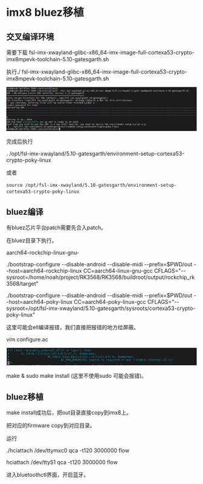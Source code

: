 # imx8 bluez移植



## 交叉编译环境

需要下载 fsl-imx-xwayland-glibc-x86_64-imx-image-full-cortexa53-crypto-imx8mpevk-toolchain-5.10-gatesgarth.sh 

执行./ fsl-imx-xwayland-glibc-x86_64-imx-image-full-cortexa53-crypto-imx8mpevk-toolchain-5.10-gatesgarth.sh

![image-20230317143519812](./img/image-20230317143519812.png)

完成后执行

. /opt/fsl-imx-xwayland/5.10-gatesgarth/environment-setup-cortexa53-crypto-poky-linux

或者

`source /opt/fsl-imx-xwayland/5.10-gatesgarth/environment-setup-cortexa53-crypto-poky-linux`



## bluez编译

有bluez芯片平台patch需要先合入patch。



在bluez目录下执行。

aarch64-rockchip-linux-gnu-

./bootstrap-configure --disable-android --disable-midi --prefix=$PWD/out --host=aarch64-rockchip-linux CC=aarch64-linux-gnu-gcc CFLAGS="--sysroot=/home/noah/project/RK3568/RK3568/buildroot/output/rockchip_rk3568/target"

./bootstrap-configure --disable-android --disable-midi --prefix=$PWD/out --host=aarch64-poky-linux CC=aarch64-poky-linux-gcc CFLAGS="--sysroot=/opt/fsl-imx-xwayland/5.10-gatesgarth/sysroots/cortexa53-crypto-poky-linux"

这里可能会ell编译报错，我们直接把报错的地方给屏蔽。

vim configure.ac

![image-20230316194829250](./img/image-20230316194829250.png)



make & sudo make install  (这里不使用sudo 可能会报错)。



## bluez移植

make install成功后，把out目录直接copy到imx8上。

把对应的firmware copy到对应目录。



运行

./hciattach /dev/ttymxc0 qca -t120 3000000 flow

hciattach /dev/ttyS1 qca -t120 3000000 flow

进入bluetoothctl界面，开启蓝牙。



